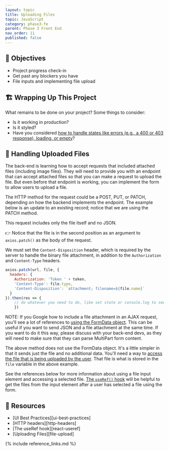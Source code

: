 ```yaml
---
layout: topic
title: Uploading Files
topic: JavaScript
category: phase3-fe
parent: Phase 3 Front End
nav_order: 11
published: false
---
```


## 🎯 Objectives

- Project progress check-in
- Get past any blockers you have
- File inputs and implementing file upload

## 🏗️ Wrapping Up This Project

What remains to be done on your project? Some things to consider:

- Is it working in production?
- Is it styled?
- Have you considered [how to handle states like errors (e.g., a 400 or 403 response), loading, or empty](https://blog.logrocket.com/ui-design-best-practices-loading-error-empty-state-react/)?

## 📂 Handling Uploaded Files

The back-end is learning how to accept requests that included attached files (including image files). They will need to provide you with an endpoint that can accept attached files so that you can make a request to upload the file. But even before that endpoint is working, you can implement the form to allow users to upload a file.

The HTTP method for the request could be a POST, PUT, or PATCH, depending on how the backend implements the endpoint. The example below is an update to an existing record; notice that we are using the PATCH method.

This request includes only the file itself and no JSON.

👉 Notice that the file is in the second position as an argument to `axios.patch()` as the body of the request.

We must set the `Content-Disposition` header, which is required by the server to handle the binary file attachment, in addition to the `Authorization` and `Content-Type` headers.

```js
axios.patch(url, file, {
  headers: {
    Authorization: 'Token ' + token,
    'Content-Type': file.type,
    'Content-Disposition': `attachment; filename=${file.name}`
  }
}).then(res => {
    // do whatever you need to do, like set state or console.log to see what you've got
    })
```

NOTE: If you Google how to include a file attachment in an AJAX request, you'll see a lot of references to [using the FormData object](https://developer.mozilla.org/en-US/docs/Web/API/FormData/Using_FormData_Objects). This can be useful if you want to send JSON and a file attachment at the same time. If you want to do it this way, please discuss with your back-end devs, as they will need to make sure that they can parse MultiPart form content.

The above method does not use the FormData object. It's a little simpler in that it sends just the file and no additional data. You'll need a way to [access the file that is being uploaded by the user](https://developer.mozilla.org/en-US/docs/Web/API/File_API/Using_files_from_web_applications#accessing_selected_files). That file is what is stored in the `file` variable in the above example.

See the references below for more information about using a file input element and accessing a selected file. [The `useRef()` hook](https://reactjs.org/docs/hooks-reference.html#useref) will be helpful to get the files from the input element after a user has selected a file using the form.

## 🔖 Resources

- [UI Best Practices][ui-best-practices]
- [HTTP headers][http-headers]
- [The useRef hook][react-useref]
- [Uploading Files][file-upload]

{% include reference_links.md %}
